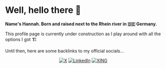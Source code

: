 # Well, hello there 👋

**Name's Hannah. Born and raised next to the Rhein river in 🇩🇪 Germany.**

This profile page is currently under construction as I play around with all the options I got 🏗️

Until then, here are some backlinks to my official socials...

<div align="center">

[![X](https://img.shields.io/twitter/follow/_keliel_?style=for-the-badge&logo=X
)](https://x.com/_keliel_) [![LinkedIn](https://img.shields.io/badge/linkedin-%230077B5.svg?style=for-the-badge&logo=linkedin&logoColor=white)](https://www.linkedin.com/in/hschinz) [![XING](https://img.shields.io/badge/xing-%23006567.svg?style=for-the-badge&logo=xing&logoColor=white)](https://www.xing.com/profile/Hannah_Schinz)

</div>
<!--
**keliel/keliel** is a ✨ _special_ ✨ repository because its `README.md` (this file) appears on your GitHub profile.

Here are some ideas to get you started:

- 🔭 I’m currently working on ...
- 🌱 I’m currently learning ...
- 👯 I’m looking to collaborate on ...
- 🤔 I’m looking for help with ...
- 💬 Ask me about ...
- 📫 How to reach me: ...
- 😄 Pronouns: ...
- ⚡ Fun fact: ...
-->
